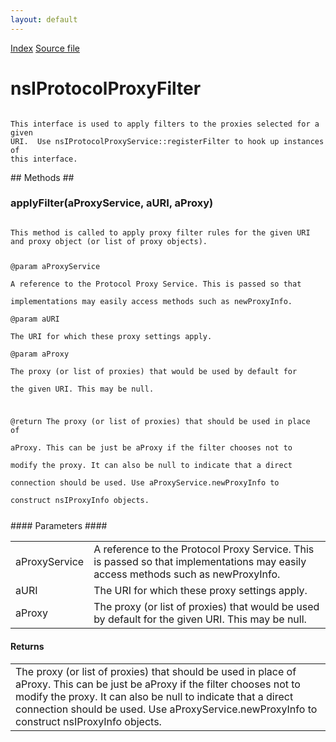 ```yaml
---
layout: default
---
```

<div id='links'><a href="../index.html">Index</a>
<a href="http://dxr.mozilla.org/mozilla-central/source/netwerk/base/public/nsIProtocolProxyFilter.idl">Source file</a>
</div>

# nsIProtocolProxyFilter #
<code>  
This interface is used to apply filters to the proxies selected for a given  
URI.  Use nsIProtocolProxyService::registerFilter to hook up instances of  
this interface.  
  
</code>
## Methods ##

### applyFilter(aProxyService, aURI, aProxy) ###
<code>  
This method is called to apply proxy filter rules for the given URI  
and proxy object (or list of proxy objects).  
  
@param aProxyService  
       A reference to the Protocol Proxy Service.  This is passed so that  
       implementations may easily access methods such as newProxyInfo.  
@param aURI  
       The URI for which these proxy settings apply.  
@param aProxy  
       The proxy (or list of proxies) that would be used by default for  
       the given URI.  This may be null.  
  
@return The proxy (or list of proxies) that should be used in place of  
        aProxy.  This can be just be aProxy if the filter chooses not to  
        modify the proxy.  It can also be null to indicate that a direct  
        connection should be used.  Use aProxyService.newProxyInfo to  
        construct nsIProxyInfo objects.  
  
</code>
#### Parameters ####

<table>

<tr>
<td>aProxyService</td>
<td>       A reference to the Protocol Proxy Service.  This is passed so that  
       implementations may easily access methods such as newProxyInfo.  
</td>
</tr>

<tr>
<td>aURI</td>
<td>       The URI for which these proxy settings apply.  
</td>
</tr>

<tr>
<td>aProxy</td>
<td>       The proxy (or list of proxies) that would be used by default for  
       the given URI.  This may be null.  
</td>
</tr>

</table>

#### Returns ####

<table>

<tr>
<td>The proxy (or list of proxies) that should be used in place of  
        aProxy.  This can be just be aProxy if the filter chooses not to  
        modify the proxy.  It can also be null to indicate that a direct  
        connection should be used.  Use aProxyService.newProxyInfo to  
        construct nsIProxyInfo objects.  
</td>
</tr>

</table>
